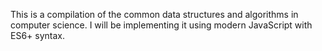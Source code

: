 This is a compilation of the common data structures and algorithms in computer science. I will be implementing it using modern JavaScript with ES6+ syntax.